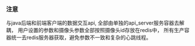 ### 注意
与java后端和前端客户端的数据交互api, 全部由单独的api_server服务容器去解耦，
用户设置的参数和摄像头参数全部按照摄像头id存放在redis中，
所有生产容器统一去redis服务器获取，避免参数不一致和复杂的心跳线程。